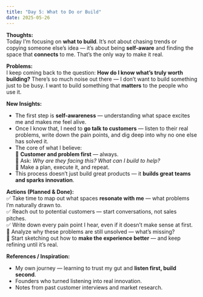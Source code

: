```yaml
---
title: "Day 5: What to Do or Build"
date: 2025-05-26
---
```


**Thoughts:**  
Today I’m focusing on **what to build**. It’s not about chasing trends or copying someone else’s idea — it’s about being **self-aware** and finding the space that **connects** to me. That’s the only way to make it real.

**Problems:**  
I keep coming back to the question: **How do I know what’s truly worth building?** There’s so much noise out there — I don’t want to build something just to be busy. I want to build something that **matters** to the people who use it.

**New Insights:**  
- The first step is **self-awareness** — understanding what space excites me and makes me feel alive.  
- Once I know that, I need to **go talk to customers** — listen to their real problems, write down the pain points, and dig deep into why no one else has solved it.  
- The core of what I believe:  
  🔲 **Customer and problem first** — always.  
  🔲 Ask: *Why are they facing this? What can I build to help?*  
  🔲 Make a plan, execute it, and repeat.  
- This process doesn’t just build great products — it **builds great teams and sparks innovation**.

**Actions (Planned & Done):**  
✅ Take time to map out what spaces **resonate with me** — what problems I’m naturally drawn to.  
✅ Reach out to potential customers — start conversations, not sales pitches.  
✅ Write down every pain point I hear, even if it doesn’t make sense at first.  
🔲 Analyze why these problems are still unsolved — what’s missing?  
🔲 Start sketching out how to **make the experience better** — and keep refining until it’s real.

**References / Inspiration:**  
- My own journey — learning to trust my gut and **listen first, build second**.  
- Founders who turned listening into real innovation.  
- Notes from past customer interviews and market research.

